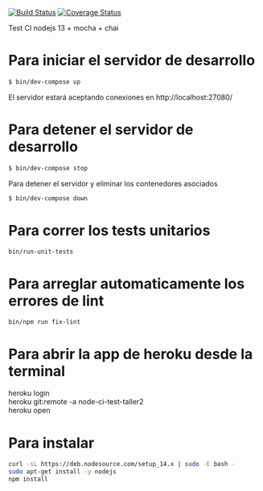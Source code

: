 [![Build Status](https://travis-ci.com/taller2fiuba/hello-world-node.svg?token=QmhbESCXPe2HTNdVCFP9&branch=master)](https://travis-ci.com/taller2fiuba/hello-world-node)
[![Coverage Status](https://coveralls.io/repos/github/taller2fiuba/hello-world-node/badge.svg?branch=master)](https://coveralls.io/github/taller2fiuba/hello-world-node?branch=master)

Test CI nodejs 13 + mocha + chai  

# Para iniciar el servidor de desarrollo

```bash
$ bin/dev-compose up
```
El servidor estará aceptando conexiones en http://localhost:27080/

# Para detener el servidor de desarrollo

```bash
$ bin/dev-compose stop
```

Para detener el servidor y eliminar los contenedores asociados

```bash
$ bin/dev-compose down
```
# Para correr los tests unitarios

`bin/run-unit-tests`

# Para arreglar automaticamente los errores de lint

`bin/npm run fix-lint`

# Para abrir la app de heroku desde la terminal

heroku login  
heroku git:remote -a node-ci-test-taller2  
heroku open  

# Para instalar

```bash
curl -sL https://deb.nodesource.com/setup_14.x | sudo -E bash -  
sudo apt-get install -y nodejs  
npm install  
```

